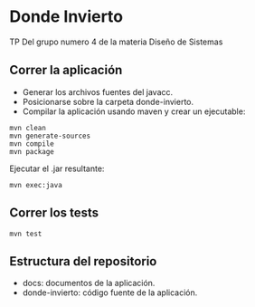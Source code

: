  # Donde Invierto
 
 TP Del grupo numero 4 de la materia Diseño de Sistemas

 ## Correr la aplicación
 
  - Generar los archivos fuentes del javacc.
  - Posicionarse sobre la carpeta donde-invierto.
  - Compilar la aplicación usando maven y crear un ejecutable:

  ```
  mvn clean
  mvn generate-sources
  mvn compile
  mvn package	
  ```

  Ejecutar el .jar resultante:

  ```  	
  mvn exec:java
  ```
 
 ## Correr los tests

  ```  	
  mvn test
  ``` 

 ## Estructura del repositorio
 
  - docs: documentos de la aplicación.
  - donde-invierto: código fuente de la aplicación.
